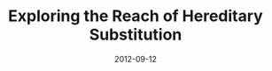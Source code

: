 ---
type: workshop
authors:
  - Harley Eades III
  - Aaron Stump
title: "Exploring the Reach of Hereditary Substitution"
note: "Presented at TYPES 2012"
date: 2012-09-12
resource:
 type: pdf
 pdf-url: includes/pubs/TYPES-2012.pdf
---